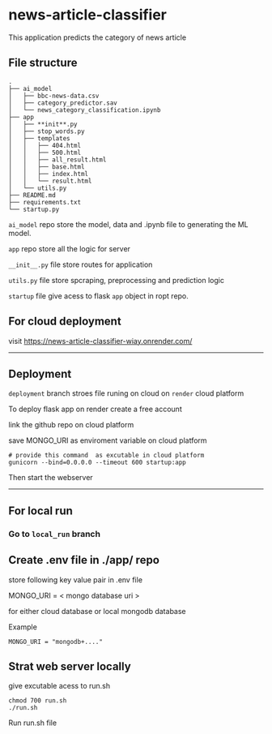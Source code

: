 # news-article-classifier

This application predicts the category of news article

## File structure

```
.
├── ai_model
│   ├── bbc-news-data.csv
│   ├── category_predictor.sav
│   └── news_category_classification.ipynb
├── app
│   ├── **init**.py
│   ├── stop_words.py
│   ├── templates
│   │   ├── 404.html
│   │   ├── 500.html
│   │   ├── all_result.html
│   │   ├── base.html
│   │   ├── index.html
│   │   └── result.html
│   └── utils.py
├── README.md
├── requirements.txt
└── startup.py
```

`ai_model` repo store the model, data and .ipynb file to generating the ML model.

`app` repo store all the logic for server

`__init__.py` file store routes for application

`utils.py` file store spcraping, preprocessing and prediction logic

`startup` file give acess to flask `app` object in ropt repo.

## For cloud deployment

visit https://news-article-classifier-wiay.onrender.com/

---

## Deployment

`deployment` branch stroes file runing on cloud on `render` cloud platform

To deploy flask app on render create a free account

link the github repo on cloud platform

save MONGO_URI as enviroment variable on cloud platform

```
# provide this command  as excutable in cloud platform
gunicorn --bind=0.0.0.0 --timeout 600 startup:app
```

Then start the webserver

---

## For local run

### Go to `local_run` branch

## Create .env file in ./app/ repo

store following key value pair in .env file

MONGO_URI = < mongo database uri >

for either cloud database or local mongodb database

Example

```
MONGO_URI = "mongodb+...."
```

## Strat web server locally

give excutable acess to run.sh

```
chmod 700 run.sh
./run.sh
```

Run run.sh file
